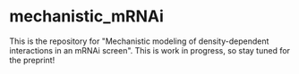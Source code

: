 # mechanistic_mRNAi

This is the repository for "Mechanistic modeling of density-dependent interactions in an mRNAi screen". This is work in progress, so stay tuned for the preprint!
